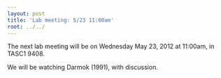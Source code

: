 ```yaml
---
layout: post
title: 'Lab meeting: 5/23 11:00am'
root: ../../
---
```



The next lab meeting will be on Wednesday May 23, 2012 at 11:00am, in TASC1 9408.






We will be watching Darmok (1991), with discussion.


